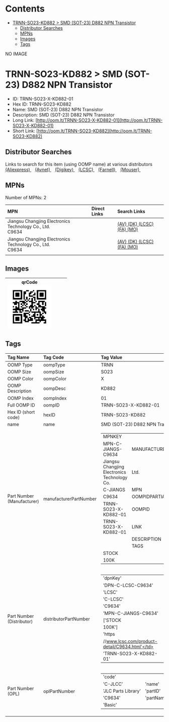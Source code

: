 



Contents
========

* [TRNN-SO23-KD882 > SMD (SOT-23) D882 NPN Transistor](#trnn-so23-kd882--smd-sot-23-d882-npn-transistor)
	* [Distributor Searches](#distributor-searches)
	* [MPNs](#mpns)
	* [Images](#images)
	* [Tags](#tags)
  
NO IMAGE  
# TRNN-SO23-KD882 > SMD (SOT-23) D882 NPN Transistor

- ID: TRNN-SO23-X-KD882-01
- Hex ID: TRNN-SO23-KD882
- Name: SMD (SOT-23) D882 NPN Transistor
- Description: SMD (SOT-23) D882 NPN Transistor
- Long Link: [http://oom.lt/TRNN-SO23-X-KD882-01](http://oom.lt/TRNN-SO23-X-KD882-01)
- Short Link: [http://oom.lt/TRNN-SO23-KD882](http://oom.lt/TRNN-SO23-KD882)

## Distributor Searches
  
Links to search for this item (using OOMP name) at various distributors  
[(Aliexpress) ](https://www.aliexpress.com/wholesale?SearchText=1117SMD+SOT-23+D882+NPN+Transistor)&nbsp;&nbsp;&nbsp;[(Avnet) ](https://www.avnet.com/shop/us/search/SMD+SOT-23+D882+NPN+Transistor)&nbsp;&nbsp;&nbsp;[(Digikey) ](https://www.digikey.co.uk/en/products/result?s=SMD+SOT-23+D882+NPN+Transistor)&nbsp;&nbsp;&nbsp;[(LCSC) ](https://www.lcsc.com/search?q=SMD+SOT-23+D882+NPN+Transistor)&nbsp;&nbsp;&nbsp;[(Farnell) ](https://uk.farnell.com/search?st=SMD+SOT-23+D882+NPN+Transistor)&nbsp;&nbsp;&nbsp;[(Mouser) ](https://www.mouser.com/c/?q=SMD+SOT-23+D882+NPN+Transistor)&nbsp;&nbsp;&nbsp;
## MPNs
  
Number of MPNs: 2  

|MPN|Direct Links|Search Links|
| :--- | :--- | :--- |
|Jiangsu Changjing Electronics Technology Co., Ltd.<br>C9634||[(AV) ](https://www.avnet.com/shop/us/search/C9634)[(DK) ](https://www.digikey.co.uk/products/en?keywords=C9634)[(LCSC) ](https://www.lcsc.com/search?q=C9634)[(FA) ](https://uk.farnell.com/search?st=C9634)[(MO) ](https://www.mouser.com/c/?q=C9634)|
|Jiangsu Changjing Electronics Technology Co., Ltd.<br>C9634||[(AV) ](https://www.avnet.com/shop/us/search/C9634)[(DK) ](https://www.digikey.co.uk/products/en?keywords=C9634)[(LCSC) ](https://www.lcsc.com/search?q=C9634)[(FA) ](https://uk.farnell.com/search?st=C9634)[(MO) ](https://www.mouser.com/c/?q=C9634)|
||||

## Images
  

|qrCode<br>[![](https://raw.githubusercontent.com/oomlout/oomlout_OOMP_parts_V2/main/TRNN/SO23/X/KD882/01/qrCode_140.png)](https://github.com/oomlout/oomlout_OOMP_parts_V2/tree/main/TRNN/SO23/X/KD882/01/qrCode.png)||||
| :---: | :---: | :---: | :---: |

## Tags
  

|Tag Name|Tag Code|Tag Value|
| :--- | :--- | :--- |
|OOMP Type|oompType|TRNN|
|OOMP Size|oompSize|SO23|
|OOMP Color|oompColor|X|
|OOMP Description|oompDesc|KD882|
|OOMP Index|oompIndex|01|
|Full OOMP ID|oompID|TRNN-SO23-X-KD882-01|
|Hex ID (short code)|hexID|TRNN-SO23-KD882|
|name|name|SMD (SOT-23) D882 NPN Transistor|
|Part Number (Manufacturer)|manufacturerPartNumber|<table><tr><td>MPNKEY</td></tr><tr><td> MPN-C-JIANGS-C9634</td><td> MANUFACTURER</td></tr><tr><td> Jiangsu Changjing Electronics Technology Co.</td><td> Ltd.</td><td> MANUCODE</td></tr><tr><td> C-JIANGS</td><td> MPN</td></tr><tr><td> C9634</td><td> OOMPIDPARTIAL</td></tr><tr><td> TRNN-SO23-X-KD882-01</td><td> OOMPID</td></tr><tr><td> TRNN-SO23-X-KD882-01</td><td> LINK</td></tr><tr><td> </td><td> DESCRIPTION</td></tr><tr><td> </td><td> TAGS</td></tr><tr><td> STOCK</td></tr><tr><td>100K</td></tr></table></td><td> <table><tr><td>MPNKEY</td></tr><tr><td> MPN-C-JIANGS-C9634</td><td> MANUFACTURER</td></tr><tr><td> Jiangsu Changjing Electronics Technology Co.</td><td> Ltd.</td><td> MANUCODE</td></tr><tr><td> C-JIANGS</td><td> MPN</td></tr><tr><td> C9634</td><td> OOMPIDPARTIAL</td></tr><tr><td> TRNN-SO23-X-KD882-01</td><td> OOMPID</td></tr><tr><td> TRNN-SO23-X-KD882-01</td><td> LINK</td></tr><tr><td> </td><td> DESCRIPTION</td></tr><tr><td> </td><td> TAGS</td></tr><tr><td> STOCK</td></tr><tr><td>100K</td></tr></table>|
|Part Number (Distributor)|distributorPartNumber|<table><tr><td>'dpnKey'</td></tr><tr><td> 'DPN-C-LCSC-C9634'</td><td> 'DISTRIBUTOR'</td></tr><tr><td> 'LCSC'</td><td> 'DISTRCODE'</td></tr><tr><td> 'C-LCSC'</td><td> 'DPN'</td></tr><tr><td> 'C9634'</td><td> 'MPN'</td></tr><tr><td> 'MPN-C-JIANGS-C9634'</td><td> 'TAGS'</td></tr><tr><td> ['STOCK</td></tr><tr><td>100K']</td><td> 'LINK'</td></tr><tr><td> 'https</td></tr><tr><td>//www.lcsc.com/product-detail/C9634.html'</td><td> 'OOMPID'</td></tr><tr><td> 'TRNN-SO23-X-KD882-01'</td></tr></table>|
|Part Number (OPL)|oplPartNumber|<table><tr><td>'code'</td></tr><tr><td> 'C-JLCC'</td><td> 'name'</td></tr><tr><td> 'JLC Parts Library'</td><td> 'partID'</td></tr><tr><td> 'C9634'</td><td> 'partName'</td></tr><tr><td> 'Basic'</td></tr></table>|
||||
